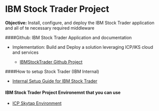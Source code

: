 # IBM Stock Trader Project


**Objective:** Install, configure, and deploy the IBM Stock Trader application and all of te necessary required middleware  

####Github: IBM Stock Trader Application and documentation

  - Implementation: Build and Deploy a solution leveraging ICP/IKS cloud and services
  
    - [IBMStockTrader Github Project](https://github.com/IBMStockTrader/stocktrader) 

 
####How to setup Stock Trader (IBM Internal)
  
  - [Internal Setup Guide for IBM Stock Trader](https://ibm.box.com/v/IBMStockTraderProject)

  
  
#### IBM Stock Trader Project Environemnt that you can use

  - [ICP Skytap Environment](http://ibm.biz/k8sproject-ap1)
  